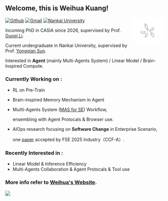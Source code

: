 <!--
**weihua-kuang/weihua-kuang** is a ✨ _special_ ✨ repository because its `README.md` (this file) appears on your GitHub profile.

Here are some ideas to get you started:

- 🔭 I’m currently working on ...
- 🌱 I’m currently learning ...
- 👯 I’m looking to collaborate on ...
- 🤔 I’m looking for help with ...
- 💬 Ask me about ...
- 📫 How to reach me: ...
- 😄 Pronouns: ...
- ⚡ Fun fact: ...
-->

## Welcome, this is Weihua Kuang! 


<img align="right" alt="img" src="https://github.com/weihua-kuang/weihua-kuang/blob/main/assets/pic02.jpg" width="20%" height="auto" />

[![Github](https://img.shields.io/badge/-Github-000?style=flat&logo=Github&logoColor=white)](https://github.com/weihua-kuang)
[![Gmail](https://img.shields.io/badge/-Gmail-c14438?style=flat&logo=Gmail&logoColor=white)](mailto:weihua-kuang@gmail.com)
[![Nankai University](https://img.shields.io/badge/School%20Mail-7E0C6E?style=flat&logoColor=white)](mailto:weihua.kwong@mail.nankai.edu.cn)

Incoming PhD in CASIA since 2026, supervised by Prof. [Guoqi Li](https://ia.cas.cn/rcdw/jcqn/202404/t20240422_7130910.html).

Current undergraduate in Nankai University, supervised by Prof. [Yongqian Sun](https://cs.nankai.edu.cn/info/1121/2581.htm). 

Interested in **Agent** (mainly Multi-Agents System) / Linear Model / Brain-Inspired Compute.
 
### Currently Working on : 
- RL on Pre-Train

- Brain-inspired Memory Mechanism in Agent

- Muilti-Agents System ([MAS for SE](https://github.com/weihua-kuang/LangGraph-MAS4SE)) Workflow,

  ensembling with Agent Protocals & Browser use.
- AIOps research focusing on **Software Change** in Enterprise Scenario,

   one [paper](https://dl.acm.org/doi/10.1145/3696630.3728561) accepted by FSE 2025 Industry（CCF-A）.
 
### Recently Interested in : 
- Linear Model & Inference Efficiency
- Multi-Agents Collaboration & Agent Protocals & Tool use

### More info refer to [Weihua's Website](https://weihua-kuang.github.io).


<img width="50%" align="left" src="https://github-readme-stats.vercel.app/api?username=weihua-kuang&show_icons=true&hide_border=true" />

<!--
### :computer: Tech. Stack : 
<p>
<img width="50%" align="right" src="https://github-readme-stats.vercel.app/api?username=weihua-kuang&show_icons=true&hide_border=true" />
<code><img width="100" height="45" src="https://www.vectorlogo.zone/logos/python/python-ar21.svg"></code>
<code><img width="100" height="45" src="https://www.vectorlogo.zone/logos/pytorch/pytorch-ar21.svg"></code>
<code><img width="100" height="45" src="https://www.vectorlogo.zone/logos/tensorflow/tensorflow-ar21.svg"></code>
<br />
<code><img width="100" height="45" src="https://www.vectorlogo.zone/logos/linux/linux-ar21.svg"></code>
<code><img width="100" height="45" src="https://www.vectorlogo.zone/logos/ubuntu/ubuntu-ar21.svg"></code>
<code><img width="100" height="45" src="https://www.vectorlogo.zone/logos/docker/docker-ar21.svg"></code>
<br />
<code><img width="100" height="45" src="https://github.com/weihua-kuang/weihua-kuang/blob/main/assets/langchain.svg"></code>
<code><img width="100" height="45" src="https://github.com/cncf/landscape/blob/master/hosted_logos/ollama.svg"></code>
<code><img width="100" height="45" src="https://github.com/gilbarbara/logos/blob/main/logos/qdrant.svg"></code>
<br />
<code><img width="100" height="45" src="https://www.vectorlogo.zone/logos/java/java-ar21.svg"></code>
<code><img width="100" height="45" src="https://www.vectorlogo.zone/logos/vuejs/vuejs-ar21.svg"></code>
<code><img width="100" height="45" src="https://www.vectorlogo.zone/logos/mysql/mysql-ar21.svg"></code>
<br />
<code><img width="100" height="45" src="https://github.com/weihua-kuang/weihua-kuang/blob/main/assets/cpp.svg"></code>
<code><img width="100" height="45" src="https://www.vectorlogo.zone/logos/qtio/qtio-ar21.svg"></code>
<code><img width="100" height="45" src="https://www.vectorlogo.zone/logos/redis/redis-ar21.svg"></code>
<br />
<code><img width="100" height="45" src="https://github.com/detain/svg-logos/blob/master/svg/l/latex.svg"></code>
<code><img width="100" height="45" src="https://github.com/edent/SuperTinyIcons/blob/master/images/svg/markdown.svg"></code>
<code><img width="100" height="45" src="https://www.vectorlogo.zone/logos/git-scm/git-scm-ar21.svg"></code>
<img width="40%" height="50%" align="right" src="https://github-readme-stats.vercel.app/api/top-langs/?username=weihua-kuang&hide_langs_below=1&layout=compact&hide_border=true" />
</p>
-->
